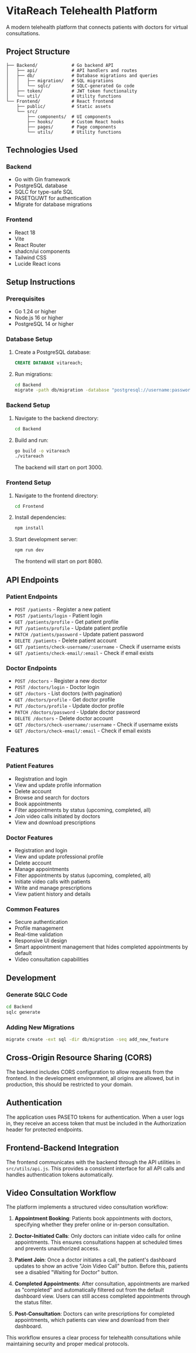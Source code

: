 # VitaReach Telehealth Platform

A modern telehealth platform that connects patients with doctors for virtual consultations.

## Project Structure

```
├── Backend/             # Go backend API
│   ├── api/             # API handlers and routes
│   ├── db/              # Database migrations and queries
│   │   ├── migration/   # SQL migrations
│   │   └── sqlc/        # SQLC-generated Go code
│   ├── token/           # JWT token functionality
│   └── util/            # Utility functions
└── Frontend/            # React frontend
    ├── public/          # Static assets
    └── src/
        ├── components/  # UI components
        ├── hooks/       # Custom React hooks
        ├── pages/       # Page components
        └── utils/       # Utility functions
```

## Technologies Used

### Backend
- Go with Gin framework
- PostgreSQL database
- SQLC for type-safe SQL
- PASETO/JWT for authentication
- Migrate for database migrations

### Frontend
- React 18
- Vite
- React Router
- shadcn/ui components
- Tailwind CSS
- Lucide React icons

## Setup Instructions

### Prerequisites
- Go 1.24 or higher
- Node.js 16 or higher
- PostgreSQL 14 or higher

### Database Setup
1. Create a PostgreSQL database:
   ```sql
   CREATE DATABASE vitareach;
   ```

2. Run migrations:
   ```bash
   cd Backend
   migrate -path db/migration -database "postgresql://username:password@localhost:5432/vitareach?sslmode=disable" -verbose up
   ```

### Backend Setup
1. Navigate to the backend directory:
   ```bash
   cd Backend
   ```

2. Build and run:
   ```bash
   go build -o vitareach
   ./vitareach
   ```
   
   The backend will start on port 3000.

### Frontend Setup
1. Navigate to the frontend directory:
   ```bash
   cd Frontend
   ```

2. Install dependencies:
   ```bash
   npm install
   ```

3. Start development server:
   ```bash
   npm run dev
   ```
   
   The frontend will start on port 8080.

## API Endpoints

### Patient Endpoints
- `POST /patients` - Register a new patient
- `POST /patients/login` - Patient login
- `GET /patients/profile` - Get patient profile
- `PUT /patients/profile` - Update patient profile
- `PATCH /patients/password` - Update patient password
- `DELETE /patients` - Delete patient account
- `GET /patients/check-username/:username` - Check if username exists
- `GET /patients/check-email/:email` - Check if email exists

### Doctor Endpoints
- `POST /doctors` - Register a new doctor
- `POST /doctors/login` - Doctor login
- `GET /doctors` - List doctors (with pagination)
- `GET /doctors/profile` - Get doctor profile
- `PUT /doctors/profile` - Update doctor profile
- `PATCH /doctors/password` - Update doctor password
- `DELETE /doctors` - Delete doctor account
- `GET /doctors/check-username/:username` - Check if username exists
- `GET /doctors/check-email/:email` - Check if email exists

## Features

### Patient Features
- Registration and login
- View and update profile information
- Delete account
- Browse and search for doctors
- Book appointments
- Filter appointments by status (upcoming, completed, all)
- Join video calls initiated by doctors
- View and download prescriptions

### Doctor Features
- Registration and login
- View and update professional profile
- Delete account
- Manage appointments
- Filter appointments by status (upcoming, completed, all)
- Initiate video calls with patients
- Write and manage prescriptions
- View patient history and details

### Common Features
- Secure authentication
- Profile management
- Real-time validation
- Responsive UI design
- Smart appointment management that hides completed appointments by default
- Video consultation capabilities

## Development

### Generate SQLC Code

```bash
cd Backend
sqlc generate
```

### Adding New Migrations

```bash
migrate create -ext sql -dir db/migration -seq add_new_feature
```

## Cross-Origin Resource Sharing (CORS)

The backend includes CORS configuration to allow requests from the frontend. In the development environment, all origins are allowed, but in production, this should be restricted to your domain.

## Authentication

The application uses PASETO tokens for authentication. When a user logs in, they receive an access token that must be included in the Authorization header for protected endpoints.

## Frontend-Backend Integration

The frontend communicates with the backend through the API utilities in `src/utils/api.js`. This provides a consistent interface for all API calls and handles authentication tokens automatically.

## Video Consultation Workflow

The platform implements a structured video consultation workflow:

1. **Appointment Booking**: Patients book appointments with doctors, specifying whether they prefer online or in-person consultation.

2. **Doctor-Initiated Calls**: Only doctors can initiate video calls for online appointments. This ensures consultations happen at scheduled times and prevents unauthorized access.

3. **Patient Join**: Once a doctor initiates a call, the patient's dashboard updates to show an active "Join Video Call" button. Before this, patients see a disabled "Waiting for Doctor" button.

4. **Completed Appointments**: After consultation, appointments are marked as "completed" and automatically filtered out from the default dashboard view. Users can still access completed appointments through the status filter.

5. **Post-Consultation**: Doctors can write prescriptions for completed appointments, which patients can view and download from their dashboard.

This workflow ensures a clear process for telehealth consultations while maintaining security and proper medical protocols.